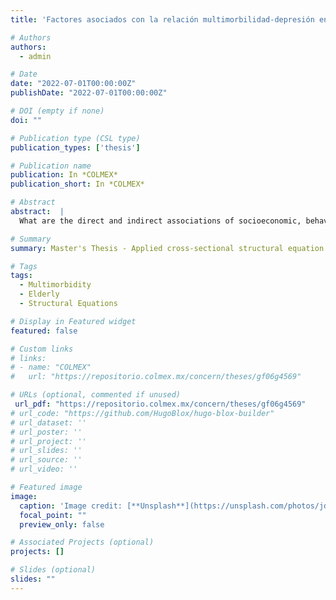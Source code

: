 ```yaml
---
title: 'Factores asociados con la relación multimorbilidad-depresión en personas de 60 años y más en México, 2018'

# Authors
authors:
  - admin

# Date
date: "2022-07-01T00:00:00Z"
publishDate: "2022-07-01T00:00:00Z"

# DOI (empty if none)
doi: ""

# Publication type (CSL type)
publication_types: ['thesis']

# Publication name
publication: In *COLMEX*
publication_short: In *COLMEX*

# Abstract
abstract:  |
  What are the direct and indirect associations of socioeconomic, behavioral, psychosocial, and health-related factors with the multimorbidity-depression relationship among the Mexican population aged 60 and over in 2018? Using data from the 2018 Mexican Health and Aging Study, two cross-sectional structural equation models were applied. The findings show that the indirect effects of multimorbidity, through health and psychosocial variables, are statistically significant. The research revealed that the association between multimorbidity and depression is stronger when the indirect effects of multimorbidity on depressive symptoms are considered—an aspect not always highlighted in previous studies on this topic.

# Summary
summary: Master's Thesis - Applied cross-sectional structural equation models to assess the mediating role of health and psychosocial factors in the multimorbidity-depression relationship among older adults in Mexico.

# Tags
tags:
  - Multimorbidity
  - Elderly
  - Structural Equations

# Display in Featured widget
featured: false

# Custom links
# links:
# - name: "COLMEX"
#   url: "https://repositorio.colmex.mx/concern/theses/gf06g4569"

# URLs (optional, commented if unused)
 url_pdf: "https://repositorio.colmex.mx/concern/theses/gf06g4569"
# url_code: "https://github.com/HugoBlox/hugo-blox-builder"
# url_dataset: ''
# url_poster: ''
# url_project: ''
# url_slides: ''
# url_source: ''
# url_video: ''

# Featured image
image:
  caption: 'Image credit: [**Unsplash**](https://unsplash.com/photos/jdD8gXaTZsc)'
  focal_point: ""
  preview_only: false

# Associated Projects (optional)
projects: []

# Slides (optional)
slides: ""
---
```

